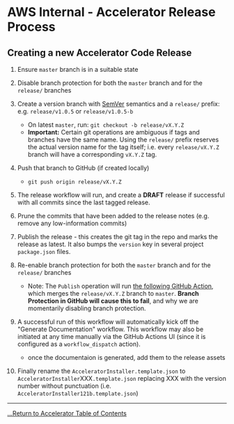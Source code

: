 # AWS Internal - Accelerator Release Process

## Creating a new Accelerator Code Release

1. Ensure `master` branch is in a suitable state
2. Disable branch protection for both the `master` branch and for the `release/` branches
3. Create a version branch with [SemVer](https://semver.org/) semantics and a `release/` prefix: e.g. `release/v1.0.5` or `release/v1.0.5-b`

   - On latest `master`, run: `git checkout -b release/vX.Y.Z`
   - **Important:** Certain git operations are ambiguous if tags and branches have the same name. Using the `release/` prefix reserves the actual version name for the tag itself; i.e. every `release/vX.Y.Z` branch will have a corresponding `vX.Y.Z` tag.

4. Push that branch to GitHub (if created locally)

   - `git push origin release/vX.Y.Z`

5. The release workflow will run, and create a **DRAFT** release if successful with all commits since the last tagged release.
6. Prune the commits that have been added to the release notes (e.g. remove any low-information commits)
7. Publish the release - this creates the git tag in the repo and marks the release as latest. It also bumps the `version` key in several project `package.json` files.
8. Re-enable branch protection for both the `master` branch and for the `release/` branches

   - Note: The `Publish` operation will run [the following GitHub Action][action], which merges the `release/vX.Y.Z` branch to `master`. **Branch Protection in GitHub will cause this to fail**, and why we are momentarily disabling branch protection.

   [action]: https://github.com/aws-samples/aws-secure-environment-accelerator/blob/master/.github/workflows/publish.yml

9. A successful run of this workflow will automatically kick off the "Generate Documentation" workflow. This workflow may also be initiated at any time manually via the GitHub Actions UI (since it is configured as a `workflow_dispatch` action).

   - once the documentaion is generated, add them to the release assets

10. Finally rename the `AcceleratorInstaller.template.json` to `AcceleratorInstaller`XXX`.template.json` replacing XXX with the version number without punctuation (i.e. `AcceleratorInstaller121b.template.json`)

---

[...Return to Accelerator Table of Contents](../index.md)
